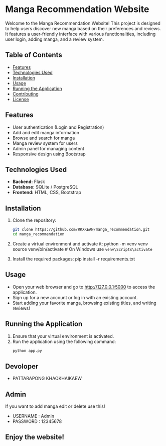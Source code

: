 # Manga Recommendation Website

Welcome to the Manga Recommendation Website! This project is designed to help users discover new manga based on their preferences and reviews. It features a user-friendly interface with various functionalities, including user login, adding manga, and a review system.

## Table of Contents

- [Features](#features)
- [Technologies Used](#technologies-used)
- [Installation](#installation)
- [Usage](#usage)
- [Running the Application](#running-the-application)
- [Contributing](#contributing)
- [License](#license)

## Features

- User authentication (Login and Registration)
- Add and edit manga information
- Browse and search for manga
- Manga review system for users
- Admin panel for managing content
- Responsive design using Bootstrap

## Technologies Used

- **Backend:** Flask
- **Database:** SQLite / PostgreSQL
- **Frontend:** HTML, CSS, Bootstrap


## Installation

1. Clone the repository:
   ```bash
   git clone https://github.com/RKXKEAN/manga_recommendation.git
   cd manga_recommendation

2. Create a virtual environment and activate it:
    python -m venv venv
    source venv/bin/activate  # On Windows use `venv\Scripts\activate`

3. Install the required packages:
    pip install -r requirements.txt

## Usage

- Open your web browser and go to http://127.0.0.1:5000 to access the application.
- Sign up for a new account or log in with an existing account.
- Start adding your favorite manga, browsing existing titles, and writing reviews!

## Running the Application

1. Ensure that your virtual environment is activated.
2. Run the application using the following command:
    ```bash
   python app.py

## Devoloper 

- PATTARAPONG KHAOKHAIKAEW

## Admin

If you want to add manga edit or delete use this!
- USERNAME : Admin
- PASSWORD : 12345678


## Enjoy the website!







